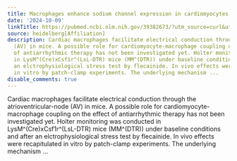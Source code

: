 ```yaml
---
title: Macrophages enhance sodium channel expression in cardiomyocytes
date: '2024-10-09'
linkTitle: https://pubmed.ncbi.nlm.nih.gov/39382673/?utm_source=curl&utm_medium=rss&utm_campaign=pubmed-2&utm_content=1FakS-2QOkCT8HsMOQP1bCRQ4YzyumYOmxmF0moLsQ3dFB1E9V&fc=20220326224207&ff=20241010184200&v=2.18.0.post9+e462414
source: heidelberg[Affiliation]
description: Cardiac macrophages facilitate electrical conduction through the atrioventricular-node
  (AV) in mice. A possible role for cardiomyocyte-macrophage coupling on the effect
  of antiarrhythmic therapy has not been investigated yet. Holter monitoring was conducted
  in LysM^(Cre)xCsf1r^(LsL-DTR) mice (MM^(DTR)) under baseline conditions and after
  an elctrophysiological stress test by flecainide. In vivo effects were recapitulated
  in vitro by patch-clamp experiments. The underlying mechanism ...
disable_comments: true
---
```

Cardiac macrophages facilitate electrical conduction through the atrioventricular-node (AV) in mice. A possible role for cardiomyocyte-macrophage coupling on the effect of antiarrhythmic therapy has not been investigated yet. Holter monitoring was conducted in LysM^(Cre)xCsf1r^(LsL-DTR) mice (MM^(DTR)) under baseline conditions and after an elctrophysiological stress test by flecainide. In vivo effects were recapitulated in vitro by patch-clamp experiments. The underlying mechanism ...